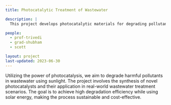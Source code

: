 ```yaml
---
title: Photocatalytic Treatment of Wastewater

description: |
  This project develops photocatalytic materials for degrading pollutants in industrial wastewater, with a focus on applications in the textile and pharmaceutical industries.

people:
  - prof-trivedi
  - grad-shubham
  - scott

layout: project
last-updated: 2023-06-30
---
```


Utilizing the power of photocatalysis, we aim to degrade harmful pollutants in wastewater using sunlight. The project involves the synthesis of novel photocatalysts and their application in real-world wastewater treatment scenarios. The goal is to achieve high degradation efficiency while using solar energy, making the process sustainable and cost-effective.
